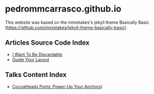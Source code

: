 # pedrommcarrasco.github.io

This website was based on the mmistakes's jekyll theme Basically Basic (https://github.com/mmistakes/jekyll-theme-basically-basic).



## Articles Source Code Index

* [I Want To Be Discardable](https://github.com/pedrommcarrasco/pedrommcarrasco.github.io/tree/master/Articles-Source-Code/I%20want%20to%20be%20discardable)
* [Guide Your Layout](https://github.com/pedrommcarrasco/pedrommcarrasco.github.io/tree/master/Articles-Source-Code/Guide%20your%20layout/GuideYourLayout.playground)

## Talks Content Index

* [CocoaHeads Porto: Power-Up Your Anchors](https://github.com/pedrommcarrasco/pedrommcarrasco.github.io/tree/master/Talks-Content/))

